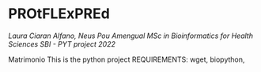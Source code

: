 **PROtFLExPREd**
================
*Laura Ciaran Alfano, Neus Pou Amengual*
*MSc in Bioinformatics for Health Sciences*
*SBI - PYT project 2022*

Matrimonio
This is the python project
REQUIREMENTS: wget, biopython, 
